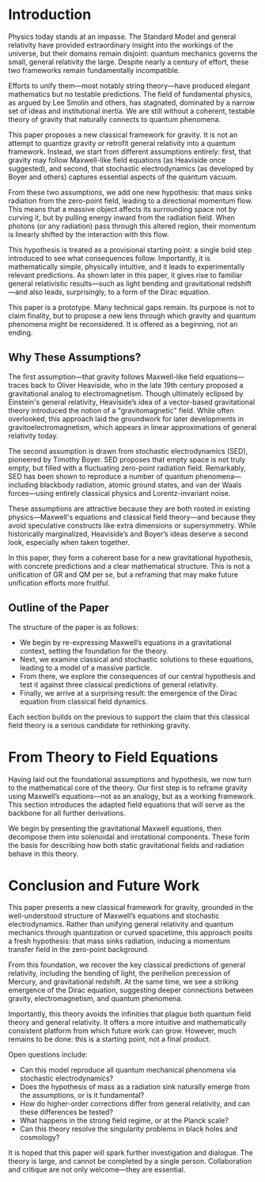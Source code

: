 # Introduction

Physics today stands at an impasse. The Standard Model and general relativity have provided extraordinary insight into the workings of the universe, but their domains remain disjoint: quantum mechanics governs the small, general relativity the large. Despite nearly a century of effort, these two frameworks remain fundamentally incompatible.

Efforts to unify them—most notably string theory—have produced elegant mathematics but no testable predictions. The field of fundamental physics, as argued by Lee Smolin and others, has stagnated, dominated by a narrow set of ideas and institutional inertia. We are still without a coherent, testable theory of gravity that naturally connects to quantum phenomena.

This paper proposes a new classical framework for gravity. It is not an attempt to quantize gravity or retrofit general relativity into a quantum framework. Instead, we start from different assumptions entirely: first, that gravity may follow Maxwell-like field equations (as Heaviside once suggested), and second, that stochastic electrodynamics (as developed by Boyer and others) captures essential aspects of the quantum vacuum.

From these two assumptions, we add one new hypothesis: that mass sinks radiation from the zero-point field, leading to a directional momentum flow. This means that a massive object affects its surrounding space not by curving it, but by pulling energy inward from the radiation field. When photons (or any radiation) pass through this altered region, their momentum is linearly shifted by the interaction with this flow.

This hypothesis is treated as a provisional starting point: a single bold step introduced to see what consequences follow. Importantly, it is mathematically simple, physically intuitive, and it leads to experimentally relevant predictions. As shown later in this paper, it gives rise to familiar general relativistic results—such as light bending and gravitational redshift—and also leads, surprisingly, to a form of the Dirac equation.

This paper is a prototype. Many technical gaps remain. Its purpose is not to claim finality, but to propose a new lens through which gravity and quantum phenomena might be reconsidered. It is offered as a beginning, not an ending.

## Why These Assumptions?

The first assumption—that gravity follows Maxwell-like field equations—traces back to Oliver Heaviside, who in the late 19th century proposed a gravitational analog to electromagnetism. Though ultimately eclipsed by Einstein's general relativity, Heaviside’s idea of a vector-based gravitational theory introduced the notion of a "gravitomagnetic" field. While often overlooked, this approach laid the groundwork for later developments in gravitoelectromagnetism, which appears in linear approximations of general relativity today.

The second assumption is drawn from stochastic electrodynamics (SED), pioneered by Timothy Boyer. SED proposes that empty space is not truly empty, but filled with a fluctuating zero-point radiation field. Remarkably, SED has been shown to reproduce a number of quantum phenomena—including blackbody radiation, atomic ground states, and van der Waals forces—using entirely classical physics and Lorentz-invariant noise.

These assumptions are attractive because they are both rooted in existing physics—Maxwell's equations and classical field theory—and because they avoid speculative constructs like extra dimensions or supersymmetry. While historically marginalized, Heaviside’s and Boyer’s ideas deserve a second look, especially when taken together.

In this paper, they form a coherent base for a new gravitational hypothesis, with concrete predictions and a clear mathematical structure. This is not a unification of GR and QM per se, but a reframing that may make future unification efforts more fruitful.

## Outline of the Paper

The structure of the paper is as follows:


- We begin by re-expressing Maxwell’s equations in a gravitational context, setting the foundation for the theory.
- Next, we examine classical and stochastic solutions to these equations, leading to a model of a massive particle.
- From there, we explore the consequences of our central hypothesis and test it against three classical predictions of general relativity.
- Finally, we arrive at a surprising result: the emergence of the Dirac equation from classical field dynamics.


Each section builds on the previous to support the claim that this classical field theory is a serious candidate for rethinking gravity.




# From Theory to Field Equations

Having laid out the foundational assumptions and hypothesis, we now turn to the mathematical core of the theory. Our first step is to reframe gravity using Maxwell’s equations—not as an analogy, but as a working framework. This section introduces the adapted field equations that will serve as the backbone for all further derivations.

We begin by presenting the gravitational Maxwell equations, then decompose them into solenoidal and irrotational components. These form the basis for describing how both static gravitational fields and radiation behave in this theory.


# Conclusion and Future Work


This paper presents a new classical framework for gravity, grounded in the well-understood structure of Maxwell’s equations and stochastic electrodynamics. Rather than unifying general relativity and quantum mechanics through quantization or curved spacetime, this approach posits a fresh hypothesis: that mass sinks radiation, inducing a momentum transfer field in the zero-point background.

From this foundation, we recover the key classical predictions of general relativity, including the bending of light, the perihelion precession of Mercury, and gravitational redshift. At the same time, we see a striking emergence of the Dirac equation, suggesting deeper connections between gravity, electromagnetism, and quantum phenomena.

Importantly, this theory avoids the infinities that plague both quantum field theory and general relativity. It offers a more intuitive and mathematically consistent platform from which future work can grow. However, much remains to be done: this is a starting point, not a final product.

Open questions include:

- Can this model reproduce all quantum mechanical phenomena via stochastic electrodynamics?
- Does the hypothesis of mass as a radiation sink naturally emerge from the assumptions, or is it fundamental?
-  How do higher-order corrections differ from general relativity, and can these differences be tested?
- What happens in the strong field regime, or at the Planck scale?
- Can this theory resolve the singularity problems in black holes and cosmology?


It is hoped that this paper will spark further investigation and dialogue. The theory is large, and cannot be completed by a single person. Collaboration and critique are not only welcome—they are essential.


